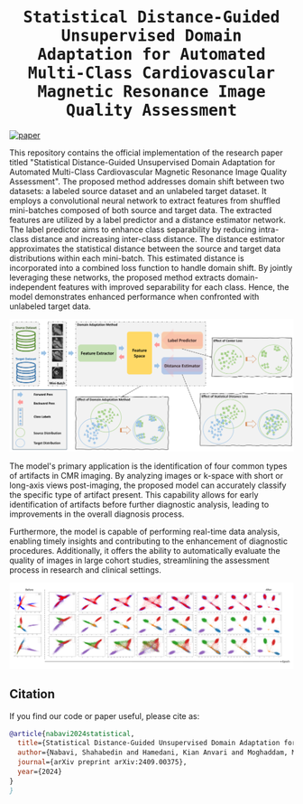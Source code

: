 <div align="center">

<samp>

<h1> Statistical Distance-Guided Unsupervised Domain Adaptation for Automated Multi-Class Cardiovascular Magnetic Resonance Image Quality Assessment </h1>

[//]: # (<h4>  </h4>)

</samp>   

</div> 

[![paper](https://img.shields.io/badge/arXiv-Paper-<COLOR>.svg)](https://arxiv.org/abs/2409.00375)


This repository contains the official implementation of the research paper titled "Statistical Distance-Guided Unsupervised Domain Adaptation for Automated Multi-Class Cardiovascular Magnetic Resonance Image Quality Assessment". The proposed method addresses domain shift between two datasets: a labeled source dataset and an unlabeled target dataset. It employs a convolutional neural network to extract features from shuffled mini-batches composed of both source and target data. The extracted features are utilized by a label predictor and a distance estimator network. The label predictor aims to enhance class separability by reducing intra-class distance and increasing inter-class distance. The distance estimator approximates the statistical distance between the source and target data distributions within each mini-batch. This estimated distance is incorporated into a combined loss function to handle domain shift. By jointly leveraging these networks, the proposed method extracts domain-independent features with improved separability for each class. Hence, the model demonstrates enhanced performance when confronted with unlabeled target data. 

<p align="center">
  <img src="images/PROPOSED_METHOD.png" width="800"/>
</p>

The model's primary application is the identification of four common types of artifacts in CMR imaging. By analyzing images or k-space with short or long-axis views post-imaging, the proposed model can accurately classify the specific type of artifact present. This capability allows for early identification of artifacts before further diagnostic analysis, leading to improvements in the overall diagnosis process.

Furthermore, the model is capable of performing real-time data analysis, enabling timely insights and contributing to the enhancement of diagnostic procedures. Additionally, it offers the ability to automatically evaluate the quality of images in large cohort studies, streamlining the assessment process in research and clinical settings.

<p align="center">
  <img src="images/BA.svg" width="800"/>
</p>

## Citation

If you find our code or paper useful, please cite as:

```bibtex
@article{nabavi2024statistical,
  title={Statistical Distance-Guided Unsupervised Domain Adaptation for Automated Multi-Class Cardiovascular Magnetic Resonance Image Quality Assessment},
  author={Nabavi, Shahabedin and Hamedani, Kian Anvari and Moghaddam, Mohsen Ebrahimi and Abin, Ahmad Ali and Frangi, Alejandro F},
  journal={arXiv preprint arXiv:2409.00375},
  year={2024}
}
}
```
